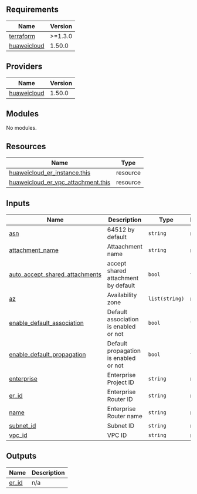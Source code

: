 <!-- BEGIN_TF_DOCS -->
## Requirements

| Name | Version |
|------|---------|
| <a name="requirement_terraform"></a> [terraform](#requirement\_terraform) | >=1.3.0 |
| <a name="requirement_huaweicloud"></a> [huaweicloud](#requirement\_huaweicloud) | 1.50.0 |

## Providers

| Name | Version |
|------|---------|
| <a name="provider_huaweicloud"></a> [huaweicloud](#provider\_huaweicloud) | 1.50.0 |

## Modules

No modules.

## Resources

| Name | Type |
|------|------|
| [huaweicloud_er_instance.this](https://registry.terraform.io/providers/huaweicloud/huaweicloud/1.50.0/docs/resources/er_instance) | resource |
| [huaweicloud_er_vpc_attachment.this](https://registry.terraform.io/providers/huaweicloud/huaweicloud/1.50.0/docs/resources/er_vpc_attachment) | resource |

## Inputs

| Name | Description | Type | Default | Required |
|------|-------------|------|---------|:--------:|
| <a name="input_asn"></a> [asn](#input\_asn) | 64512 by default | `string` | n/a | yes |
| <a name="input_attachment_name"></a> [attachment\_name](#input\_attachment\_name) | Attaachment name | `string` | n/a | yes |
| <a name="input_auto_accept_shared_attachments"></a> [auto\_accept\_shared\_attachments](#input\_auto\_accept\_shared\_attachments) | accept shared attachment by default | `bool` | `true` | no |
| <a name="input_az"></a> [az](#input\_az) | Availability zone | `list(string)` | n/a | yes |
| <a name="input_enable_default_association"></a> [enable\_default\_association](#input\_enable\_default\_association) | Default association is enabled or not | `bool` | `true` | no |
| <a name="input_enable_default_propagation"></a> [enable\_default\_propagation](#input\_enable\_default\_propagation) | Default propagation is enabled or not | `bool` | `true` | no |
| <a name="input_enterprise"></a> [enterprise](#input\_enterprise) | Enterprise Project ID | `string` | n/a | yes |
| <a name="input_er_id"></a> [er\_id](#input\_er\_id) | Enterprise Router ID | `string` | n/a | yes |
| <a name="input_name"></a> [name](#input\_name) | Enterprise Router name | `string` | n/a | yes |
| <a name="input_subnet_id"></a> [subnet\_id](#input\_subnet\_id) | Subnet ID | `string` | n/a | yes |
| <a name="input_vpc_id"></a> [vpc\_id](#input\_vpc\_id) | VPC ID | `string` | n/a | yes |

## Outputs

| Name | Description |
|------|-------------|
| <a name="output_er_id"></a> [er\_id](#output\_er\_id) | n/a |
<!-- END_TF_DOCS -->